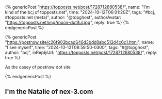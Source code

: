 {% genericPost "https://topposts.net/post/1728712880538/",
    name: "I'm kind of the bcj of topposts.net",
    time: "2024-10-12T06:01:20Z",
    tags: "#bcj, #topposts.net (meta)",
    author: "@topghost",
    authorAvatar: "https://topposts.net/img/moon-dutiful.jpg",
    reply: true %}
{% endgenericPost %}

{% genericPost "https://postnow.site/c26f903bcad646d3bdd8abc513d4c6c1.html",
    name: "I see myself",
    time: "2024-10-12T09:59:50-0300",
    tags: "#@topghost",
    author: "bcj",
    inReplyUrl: "https://topposts.net/post/1728712880538/",
    reply: true %}
  <p>As the casey of postnow dot site</p>
{% endgenericPost %}

## I'm the Natalie of nex-3.com
